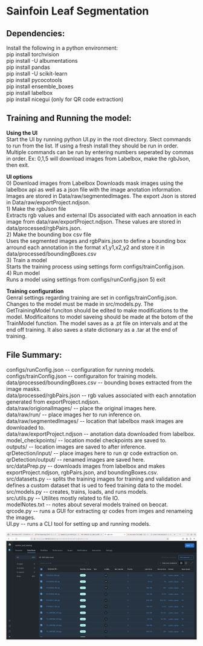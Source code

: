 # Sainfoin Leaf Segmentation

## Dependencies: ##
Install the following in a python environment:  
pip install torchvision  
pip install -U albumentations  
pip install pandas  
pip install -U scikit-learn  
pip install pycocotools  
pip install ensemble_boxes  
pip install labelbox  
pip install nicegui (only for QR code extraction)  


## Training and Running the model: ##
**Using the UI**  
Start the UI by running python UI.py in the root directory. Slect commands to run from the list. If using a fresh install they should be run in order.
Multiple commands can be run by entering numbers seperated by commas in order. Ex: 0,1,5 will download images from Labelbox, make the rgbJson, then exit.

**UI options**  
0) Download images from Labelbox
Downloads mask images using the labelbox api as well as a json file with the image anotation information.
Images are stored in Data/raw/segmentedImages. The export Json is stored in Data/raw/exportProject.ndjson.  
1\) Make the rgbJson file  
Extracts rgb values and external IDs associated with each annoation in each image from data/raw/exportProject.ndjson.
These values are stored in data/processed/rgbPairs.json.  
2) Make the bounding box csv file  
Uses the segmented images and rgbPairs.json to define a bounding box arround each annotation
in the format x1,y1,x2,y2 and store it in data/processed/boundingBoxes.csv  
3) Train a model  
Starts the training process using settings form configs/trainConfig.json.  
4) Run model  
Runs a model using settings from configs/runConfig.json
5) exit

**Training configuration**  
Genral settings regarding training are set in configs/trainConfig.json. Changes to the model must be made in src/models.py.
The GetTrainingModel funciton should be edited to make modifications to the model. 
Modificaitons to model saveing should be made at the botom of the TrainModel function.
The model saves as a .pt file on intervals and at the end off training. It also saves a state dictionary as a .tar at the end of training.


## File Summary: ##
configs/runConfig.json -- configuration for running models.  
configs/trainConfig.json -- configuraiton for training models.  
data/processed/boundingBoxes.csv -- bounding boxes extracted from the image masks.  
data/processed/rgbPairs.json --  rgb values associated with each annotation generated from exportProject.ndjson.  
data/raw/origionalImages/ -- place the original images here.  
data/raw/run/ -- place images her to run inference on.  
data/raw/segmentedImages/ -- location that labelbox mask images are downloaded to.  
data/raw/exportProject.ndjson -- anotation data downloaded from labelbox.  
model_checkpoints/ -- location model checkpoints are saved to.  
outputs/ -- location images are saved to after inference.  
qrDetection/input/ -- place images here to run qr code extraction on.  
qrDetection/output/ -- renamed images are saved here.  
src/dataPrep.py -- downloads images from labelbox and makes exportProject.ndjson, rgbPairs.json, and boundingBoxes.csv.  
src/datasets.py -- splits the training images for training and validation and defines a custom dataset that is ued to feed training data to the model.  
src/models.py -- creates, trains, loads, and runs models.  
src/utils.py -- Utilites mostly related to file IO.  
modelNotes.txt -- notes about several models trained on beocat.  
qrcode.py -- runs a GUI for extracting qr codes from imges and renameing the images.  
UI.py -- runs a CLI tool for setting up and running models.  



![image](./readMeImages/test.png)
